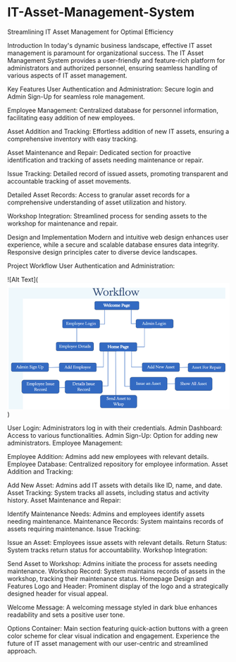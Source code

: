 # IT-Asset-Management-System

Streamlining IT Asset Management for Optimal Efficiency

Introduction
In today's dynamic business landscape, effective IT asset management is paramount for organizational success. The IT Asset Management System provides a user-friendly and feature-rich platform for administrators and authorized personnel, ensuring seamless handling of various aspects of IT asset management.

Key Features
User Authentication and Administration: Secure login and Admin Sign-Up for seamless role management.

Employee Management: Centralized database for personnel information, facilitating easy addition of new employees.

Asset Addition and Tracking: Effortless addition of new IT assets, ensuring a comprehensive inventory with easy tracking.

Asset Maintenance and Repair: Dedicated section for proactive identification and tracking of assets needing maintenance or repair.

Issue Tracking: Detailed record of issued assets, promoting transparent and accountable tracking of asset movements.

Detailed Asset Records: Access to granular asset records for a comprehensive understanding of asset utilization and history.

Workshop Integration: Streamlined process for sending assets to the workshop for maintenance and repair.

Design and Implementation
Modern and intuitive web design enhances user experience, while a secure and scalable database ensures data integrity. Responsive design principles cater to diverse device landscapes.

Project Workflow
User Authentication and Administration:

![Alt Text](![Alt Text](Screenshot%202024-08-12%20003230.png))

User Login: Administrators log in with their credentials.
Admin Dashboard: Access to various functionalities.
Admin Sign-Up: Option for adding new administrators.
Employee Management:

Employee Addition: Admins add new employees with relevant details.
Employee Database: Centralized repository for employee information.
Asset Addition and Tracking:

Add New Asset: Admins add IT assets with details like ID, name, and date.
Asset Tracking: System tracks all assets, including status and activity history.
Asset Maintenance and Repair:

Identify Maintenance Needs: Admins and employees identify assets needing maintenance.
Maintenance Records: System maintains records of assets requiring maintenance.
Issue Tracking:

Issue an Asset: Employees issue assets with relevant details.
Return Status: System tracks return status for accountability.
Workshop Integration:

Send Asset to Workshop: Admins initiate the process for assets needing maintenance.
Workshop Record: System maintains records of assets in the workshop, tracking their maintenance status.
Homepage Design and Features
Logo and Header: Prominent display of the logo and a strategically designed header for visual appeal.

Welcome Message: A welcoming message styled in dark blue enhances readability and sets a positive user tone.

Options Container: Main section featuring quick-action buttons with a green color scheme for clear visual indication and engagement.
Experience the future of IT asset management with our user-centric and streamlined approach.
